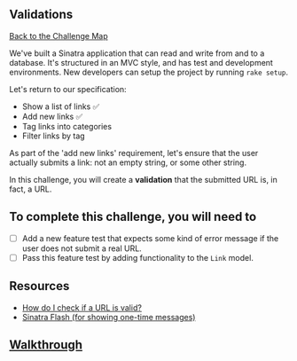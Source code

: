 ## Validations

[Back to the Challenge Map](00_challenge_map.md)

We've built a Sinatra application that can read and write from and to a database. It's structured in an MVC style, and has test and development environments. New developers can setup the project by running `rake setup`.

Let's return to our specification:

* Show a list of links :white_check_mark:
* Add new links :white_check_mark:
* Tag links into categories
* Filter links by tag

As part of the 'add new links' requirement, let's ensure that the user actually submits a link: not an empty string, or some other string.

In this challenge, you will create a **validation** that the submitted URL is, in fact, a URL.

## To complete this challenge, you will need to

- [ ] Add a new feature test that expects some kind of error message if the user does not submit a real URL.
- [ ] Pass this feature test by adding functionality to the `Link` model.

## Resources

* [How do I check if a URL is valid?](https://stackoverflow.com/questions/1805761/how-to-check-if-a-url-is-valid)
* [Sinatra Flash (for showing one-time messages)](https://github.com/SFEley/sinatra-flash)

## [Walkthrough](walkthroughs/11.md)
